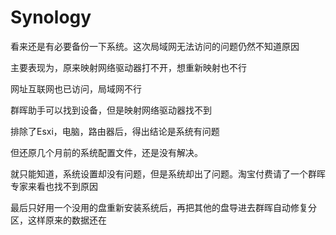 # Synology

看来还是有必要备份一下系统。这次局域网无法访问的问题仍然不知道原因

主要表现为，原来映射网络驱动器打不开，想重新映射也不行

网址互联网也已访问，局域网不行

群晖助手可以找到设备，但是映射网络驱动器找不到

排除了Esxi，电脑，路由器后，得出结论是系统有问题

但还原几个月前的系统配置文件，还是没有解决。

就只能知道，系统设置却没有问题，但是系统却出了问题。淘宝付费请了一个群晖专家来看也找不到原因

最后只好用一个没用的盘重新安装系统后，再把其他的盘导进去群晖自动修复分区，这样原来的数据还在
